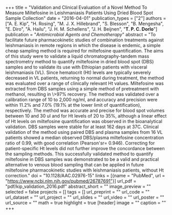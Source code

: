 +++
title = "Validation and Clinical Evaluation of a Novel Method To Measure Miltefosine in Leishmaniasis Patients Using Dried Blood Spot Sample Collection"
date = "2016-04-01"
publication_types = ["2"]
authors = ["A. E. Kip", "H. Rosing", "M. J. X. Hillebrand", "S. Blesson", "B. Mengesha", "E. Diro", "A. Hailu", "J. H. M. Schellens", "J. H. Beijnen", "**T. P. C. Dorlo**"]
publication = "_Antimicrobial Agents and Chemotherapy_"
abstract = "To facilitate future pharmacokinetic studies of combination treatments against leishmaniasis in remote regions in which the disease is endemic, a simple cheap sampling method is required for miltefosine quantification. The aims of this study were to validate a liquid chromatography-tandem mass spectrometry method to quantify miltefosine in dried blood spot (DBS) samples and to validate its use with Ethiopian patients with visceral leishmaniasis (VL). Since hematocrit (Ht) levels are typically severely decreased in VL patients, returning to normal during treatment, the method was evaluated over a range of clinically relevant Ht values. Miltefosine was extracted from DBS samples using a simple method of pretreatment with methanol, resulting in \\>97% recovery. The method was validated over a calibration range of 10 to 2,000 ng/ml, and accuracy and precision were within 11.2% and 7.0% (19.1% at the lower limit of quantification), respectively. The method was accurate and precise for blood spot volumes between 10 and 30 ul and for Ht levels of 20 to 35%, although a linear effect of Ht levels on miltefosine quantification was observed in the bioanalytical validation. DBS samples were stable for at least 162 days at 37C. Clinical validation of the method using paired DBS and plasma samples from 16 VL patients showed a median observed DBS/plasma miltefosine concentration ratio of 0.99, with good correlation (Pearson'sr= 0.946). Correcting for patient-specific Ht levels did not further improve the concordance between the sampling methods. This successfully validated method to quantify miltefosine in DBS samples was demonstrated to be a valid and practical alternative to venous blood sampling that can be applied in future miltefosine pharmacokinetic studies with leishmaniasis patients, without Ht correction."
doi = "10.1128/AAC.02976-15"
links = [{name = "PubMed", url = "https://www.ncbi.nlm.nih.gov/pubmed/26787691"}]
url_pdf = "pdf/kip_validation_2016.pdf"
abstract_short = ""
image_preview = ""
selected = false
projects = []
tags = []
url_preprint = ""
url_code = ""
url_dataset = ""
url_project = ""
url_slides = ""
url_video = ""
url_poster = ""
url_source = ""
math = true
highlight = true
[header]
image = ""
caption = ""
+++
